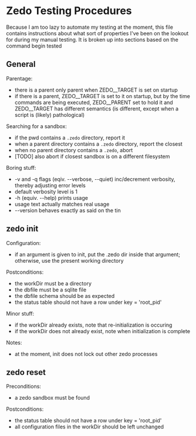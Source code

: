 # Zedo Testing Procedures

Because I am too lazy to automate my testing at the moment,
this file contains instructions about what sort of properties I've been on the lookout for during my manual testing.
It is broken up into sections based on the command begin tested


## General

Parentage:

  * there is a parent only parent when ZEDO__TARGET is set on startup
  * if there is a parent, ZEDO__TARGET is set to it on startup, but by the time commands are being executed, ZEDO__PARENT set to hold it and ZEDO__TARGET has different semantics (is different, except when a script is (likely) pathological)

Searching for a sandbox:

  * if the pwd contains a `.zedo` directory, report it
  * when a parent directory contains a `.zedo` directory, report the closest
  * when no parent directory contains a `.zedo`, abort
  * [TODO] also abort if closest sandbox is on a different filesystem

Boring stuff:

  * -v and -q flags (eqiv. --verbose, --quiet) inc/decrement verbosity, thereby adjusting error levels
  * default verbosity level is 1
  * -h (equiv. --help) prints usage
  * usage text actually matches real usage
  * --version behaves exactly as said on the tin

## zedo init

Configuration:

  * if an argument is given to init, put the .zedo dir inside that argument;
    otherwise, use the present working directory

Postconditions:

  * the workDir must be a directory
  * the dbfile must be a sqlite file
  * the dbfile schema should be as expected
  * the status table should not have a row under key = 'root_pid'

Minor stuff: 

  * if the workDir already exists, note that re-initialization is occuring
  * if the workDir does not already exist, note when initialization is complete

Notes:

  * at the moment, init does not lock out other zedo processes

## zedo reset

Preconditions:

  * a zedo sandbox must be found

Postconditions:

  * the status table should not have a row under key = 'root_pid'
  * all configuration files in the workDir should be left unchanged

